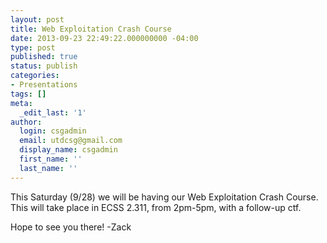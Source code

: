 ```yaml
---
layout: post
title: Web Exploitation Crash Course
date: 2013-09-23 22:49:22.000000000 -04:00
type: post
published: true
status: publish
categories:
- Presentations
tags: []
meta:
  _edit_last: '1'
author:
  login: csgadmin
  email: utdcsg@gmail.com
  display_name: csgadmin
  first_name: ''
  last_name: ''
---
```


This Saturday (9/28) we will be having our Web Exploitation Crash Course. This will take place in ECSS 2.311, from 2pm-5pm, with a follow-up ctf.

Hope to see you there!
-Zack
